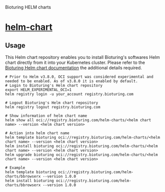 Bioturing HELM charts
# [helm-chart](https://github.com/bioturing/helmchart)

## Usage

This Helm chart repository enables you to install Bioturing's softwares
Helm chart directly from it into your Kubernetes cluster. Please refer to the
[Bioturing Helm chart documentation](https://github.com/bioturing/helmchart)
the additional details required.

```shell
# Prior to Helm v3.8.0, OCI support was considered experimental and needed to be enabled. As of v3.8.0 it is enabled by default.
# Login to Bioturing's Helm chart repository
export HELM_EXPERIMENTAL_OCI=1
helm registry login -u your_account registry.bioturing.com

# Logout Bioturing's Helm chart repository
helm registry logout registry.bioturing.com

# Show information of helm chart name
helm show all oci://registry.bioturing.com/helm-charts/<helm chart name> --version <helm chart version>

# Action into helm chart name
helm template bioturing oci://registry.bioturing.com/helm-charts/<helm chart name> --version <helm chart version>
helm install bioturing oci://registry.bioturing.com/helm-charts/<helm chart name> --version <helm chart version>
helm upgrade bioturing oci://registry.bioturing.com/helm-charts/<helm chart name> --version <helm chart version>

# Example
helm template bioturing oci://registry.bioturing.com/helm-charts/bbrowserx --version 1.0.0
helm install bioturing oci://registry.bioturing.com/helm-charts/bbrowserx --version 1.0.0
```
